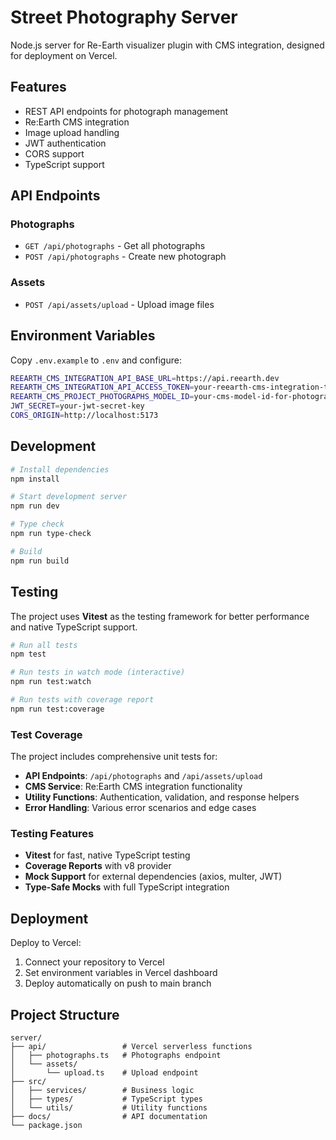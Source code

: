 # Street Photography Server

Node.js server for Re-Earth visualizer plugin with CMS integration, designed for deployment on Vercel.

## Features

- REST API endpoints for photograph management
- Re:Earth CMS integration
- Image upload handling
- JWT authentication
- CORS support
- TypeScript support

## API Endpoints

### Photographs

- `GET /api/photographs` - Get all photographs
- `POST /api/photographs` - Create new photograph

### Assets

- `POST /api/assets/upload` - Upload image files

## Environment Variables

Copy `.env.example` to `.env` and configure:

```bash
REEARTH_CMS_INTEGRATION_API_BASE_URL=https://api.reearth.dev
REEARTH_CMS_INTEGRATION_API_ACCESS_TOKEN=your-reearth-cms-integration-token
REEARTH_CMS_PROJECT_PHOTOGRAPHS_MODEL_ID=your-cms-model-id-for-photographs
JWT_SECRET=your-jwt-secret-key
CORS_ORIGIN=http://localhost:5173
```

## Development

```bash
# Install dependencies
npm install

# Start development server
npm run dev

# Type check
npm run type-check

# Build
npm run build
```

## Testing

The project uses **Vitest** as the testing framework for better performance and native TypeScript support.

```bash
# Run all tests
npm test

# Run tests in watch mode (interactive)
npm run test:watch

# Run tests with coverage report
npm run test:coverage
```

### Test Coverage

The project includes comprehensive unit tests for:

- **API Endpoints**: `/api/photographs` and `/api/assets/upload`
- **CMS Service**: Re:Earth CMS integration functionality
- **Utility Functions**: Authentication, validation, and response helpers
- **Error Handling**: Various error scenarios and edge cases

### Testing Features

- **Vitest** for fast, native TypeScript testing
- **Coverage Reports** with v8 provider
- **Mock Support** for external dependencies (axios, multer, JWT)
- **Type-Safe Mocks** with full TypeScript integration

## Deployment

Deploy to Vercel:

1. Connect your repository to Vercel
2. Set environment variables in Vercel dashboard
3. Deploy automatically on push to main branch

## Project Structure

```
server/
├── api/                 # Vercel serverless functions
│   ├── photographs.ts   # Photographs endpoint
│   └── assets/
│       └── upload.ts    # Upload endpoint
├── src/
│   ├── services/        # Business logic
│   ├── types/           # TypeScript types
│   └── utils/           # Utility functions
├── docs/                # API documentation
└── package.json
```